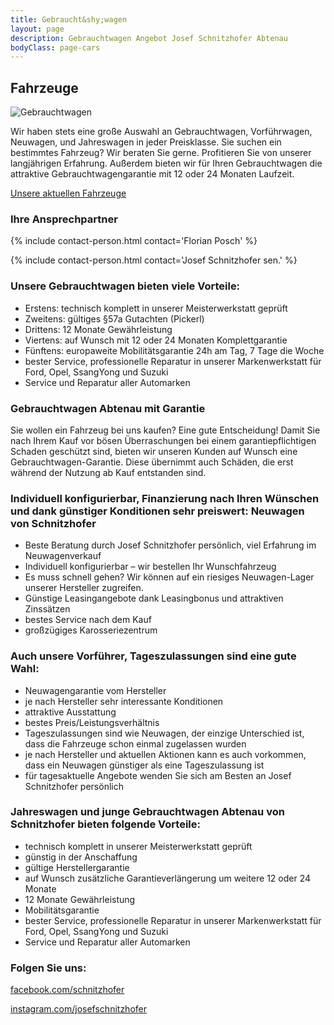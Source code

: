 ```yaml
---
title: Gebraucht&shy;wagen
layout: page
description: Gebrauchtwagen Angebot Josef Schnitzhofer Abtenau
bodyClass: page-cars
---
```


## Fahrzeuge

<img src="{{ 'images/photos/gebraucht.jpg' | relative_url }}" alt="Gebrauchtwagen"/>

Wir haben stets eine große Auswahl an Gebrauchtwagen, Vorführwagen, Neuwagen, und Jahreswagen in jeder Preisklasse. Sie suchen ein
bestimmtes Fahrzeug? Wir beraten Sie gerne. Profitieren Sie von unserer langjährigen Erfahrung. Außerdem bieten wir für Ihren Gebrauchtwagen die attraktive Gebrauchtwagengarantie mit 12 oder 24 Monaten Laufzeit.


<a href="https://fahrzeuge.schnitzhofer.at" class="button">Unsere aktuellen Fahrzeuge</a>


### Ihre Ansprechpartner
{% include contact-person.html contact='Florian Posch' %}

{% include contact-person.html contact='Josef Schnitzhofer sen.' %}

### Unsere Gebrauchtwagen bieten viele Vorteile:

* Erstens: technisch komplett in unserer Meisterwerkstatt geprüft
* Zweitens: gültiges §57a Gutachten (Pickerl)
* Drittens: 12 Monate Gewährleistung
* Viertens: auf Wunsch mit 12 oder 24 Monaten Komplettgarantie
* Fünftens: europaweite Mobilitätsgarantie 24h am Tag, 7 Tage die Woche
* bester Service, professionelle Reparatur in unserer Markenwerkstatt für Ford, Opel, SsangYong und Suzuki
* Service und Reparatur aller Automarken

### Gebrauchtwagen Abtenau mit Garantie

Sie wollen ein Fahrzeug bei uns kaufen? Eine gute Entscheidung! Damit Sie nach Ihrem Kauf vor bösen Überraschungen bei einem garantiepflichtigen Schaden geschützt sind, bieten wir unseren Kunden auf Wunsch eine Gebrauchtwagen-Garantie. Diese übernimmt auch Schäden, die erst während der Nutzung ab Kauf entstanden sind.

### Individuell konfigurierbar, Finanzierung nach Ihren Wünschen und dank günstiger Konditionen sehr preiswert: Neuwagen von Schnitzhofer

* Beste Beratung durch Josef Schnitzhofer persönlich, viel Erfahrung im Neuwagenverkauf
* Individuell konfigurierbar – wir bestellen Ihr Wunschfahrzeug
* Es muss schnell gehen? Wir können auf ein riesiges Neuwagen-Lager unserer Hersteller zugreifen.
* Günstige Leasingangebote dank Leasingbonus und attraktiven Zinssätzen
* bestes Service nach dem Kauf
* großzügiges Karosseriezentrum

### Auch unsere Vorführer, Tageszulassungen sind eine gute Wahl:

* Neuwagengarantie vom Hersteller
* je nach Hersteller sehr interessante Konditionen
* attraktive Ausstattung
* bestes Preis/Leistungsverhältnis
* Tageszulassungen sind wie Neuwagen, der einzige Unterschied ist, dass die Fahrzeuge schon einmal zugelassen wurden
* je nach Hersteller und aktuellen Aktionen kann es auch vorkommen, dass ein Neuwagen günstiger als eine Tageszulassung ist
* für tagesaktuelle Angebote wenden Sie sich am Besten an Josef Schnitzhofer persönlich

### Jahreswagen und junge Gebrauchtwagen Abtenau von Schnitzhofer bieten folgende Vorteile:

* technisch komplett in unserer Meisterwerkstatt geprüft
* günstig in der Anschaffung
* gültige Herstellergarantie
* auf Wunsch zusätzliche Garantieverlängerung um weitere 12 oder 24 Monate
* 12 Monate Gewährleistung
* Mobilitätsgarantie
* bester Service, professionelle Reparatur in unserer Markenwerkstatt für Ford, Opel, SsangYong und Suzuki
* Service und Reparatur aller Automarken

### Folgen Sie uns:

[facebook.com/schnitzhofer](https://www.facebook.com/schnitzhofer)

[instagram.com/josefschnitzhofer](https://www.instagram.com/josefschnitzhofer)